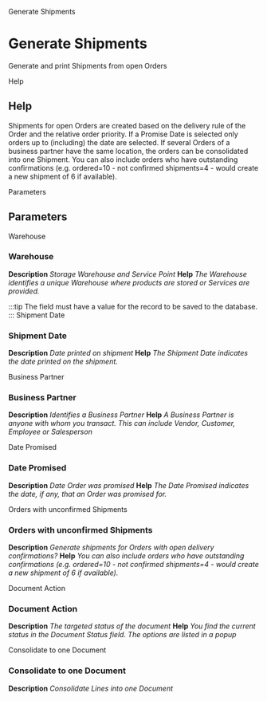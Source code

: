 
Generate Shipments
# Generate Shipments


Generate and print Shipments from open Orders

Help
## Help

Shipments for open Orders are created based on the delivery rule of the Order and the relative order priority.  If a Promise Date is selected only orders up to (including) the date are selected.
If several Orders of a business partner have the same location, the orders can be consolidated into one Shipment.
You can also include orders who have outstanding confirmations (e.g. ordered=10 - not confirmed shipments=4 - would create a new shipment of 6 if available).

Parameters
## Parameters


Warehouse
### Warehouse

**Description**
 *Storage Warehouse and Service Point*
**Help**
 *The Warehouse identifies a unique Warehouse where products are stored or Services are provided.*

:::tip
The field must have a value for the record to be saved to the database.
:::
Shipment Date
### Shipment Date

**Description**
 *Date printed on shipment*
**Help**
 *The Shipment Date indicates the date printed on the shipment.*

Business Partner
### Business Partner

**Description**
 *Identifies a Business Partner*
**Help**
 *A Business Partner is anyone with whom you transact.  This can include Vendor, Customer, Employee or Salesperson*

Date Promised
### Date Promised

**Description**
 *Date Order was promised*
**Help**
 *The Date Promised indicates the date, if any, that an Order was promised for.*

Orders with unconfirmed Shipments
### Orders with unconfirmed Shipments

**Description**
 *Generate shipments for Orders with open delivery confirmations?*
**Help**
 *You can also include orders who have outstanding confirmations (e.g. ordered=10 - not confirmed shipments=4 - would create a new shipment of 6 if available).*

Document Action
### Document Action

**Description**
 *The targeted status of the document*
**Help**
 *You find the current status in the Document Status field. The options are listed in a popup*

Consolidate to one Document
### Consolidate to one Document

**Description**
 *Consolidate Lines into one Document*
